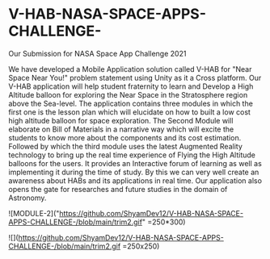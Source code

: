 # V-HAB-NASA-SPACE-APPS-CHALLENGE-
Our Submission for NASA Space App Challenge 2021

We have developed a Mobile Application solution called V-HAB for "Near Space Near You!" problem statement using Unity as it a Cross platform. Our V-HAB  application will help student fraternity to learn and Develop a High Altitude balloon for exploring the Near Space in the Stratosphere region above the Sea-level. The application contains three modules in which the first one is the lesson plan which will elucidate on how to built a low cost high altitude balloon for space exploration. The Second Module will elaborate on Bill of Materials in a narrative way which will excite the students to know more about the components and its cost estimation. Followed by which the third module uses the latest Augmented Reality technology to bring up the real time experience of Flying the High Altitude balloons for the users. It provides an Interactive forum of learning as well as implementing it during the time of study. By this we can very well create an awareness about HABs and its applications in real time. Our application also opens the gate for researches and future studies in the domain of Astronomy.


![MODULE-2]("https://github.com/ShyamDev12/V-HAB-NASA-SPACE-APPS-CHALLENGE-/blob/main/trim2.gif" =250*300)

![](https://github.com/ShyamDev12/V-HAB-NASA-SPACE-APPS-CHALLENGE-/blob/main/trim2.gif =250x250)

